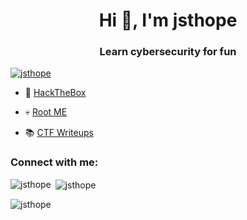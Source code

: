 <h1 align="center">Hi 👋, I'm jsthope</h1>
<h3 align="center">Learn cybersecurity for fun</h3>

<p align="left"> <a href="https://github.com/ryo-ma/github-profile-trophy"><img src="https://github-profile-trophy.vercel.app/?username=jsthope" alt="jsthope" /></a> </p>

- 🧊 [HackTheBox](https://app.hackthebox.com/profile/793201)

- 💀 [Root ME](https://www.root-me.org/HOPE-560754)

- 📚 [CTF Writeups](https://jsthope.xyz/)

<h3 align="left">Connect with me:</h3>
<p align="left">
</p>

<p><img align="left" src="https://github-readme-stats.vercel.app/api/top-langs?username=jsthope&show_icons=true&locale=en&layout=compact" alt="jsthope" /></p>

<p>&nbsp;<img align="center" src="https://github-readme-stats.vercel.app/api?username=jsthope&show_icons=true&locale=en" alt="jsthope" /></p>

<p><img align="center" src="https://github-readme-streak-stats.herokuapp.com/?user=jsthope&" alt="jsthope" /></p>

